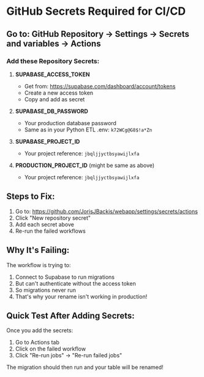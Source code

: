 # GitHub Secrets Required for CI/CD

## Go to: GitHub Repository → Settings → Secrets and variables → Actions

### Add these Repository Secrets:

1. **SUPABASE_ACCESS_TOKEN**
   - Get from: https://supabase.com/dashboard/account/tokens
   - Create a new access token
   - Copy and add as secret

2. **SUPABASE_DB_PASSWORD**
   - Your production database password
   - Same as in your Python ETL .env: `k72WCg@G8$!a*Zn`

3. **SUPABASE_PROJECT_ID**
   - Your project reference: `jbqljjyctbsyawijlxfa`

4. **PRODUCTION_PROJECT_ID** (might be same as above)
   - Your project reference: `jbqljjyctbsyawijlxfa`

## Steps to Fix:

1. Go to: https://github.com/JorisJBackis/webapp/settings/secrets/actions
2. Click "New repository secret"
3. Add each secret above
4. Re-run the failed workflows

## Why It's Failing:

The workflow is trying to:
1. Connect to Supabase to run migrations
2. But can't authenticate without the access token
3. So migrations never run
4. That's why your rename isn't working in production!

## Quick Test After Adding Secrets:

Once you add the secrets:
1. Go to Actions tab
2. Click on the failed workflow
3. Click "Re-run jobs" → "Re-run failed jobs"

The migration should then run and your table will be renamed!